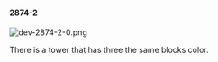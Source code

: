#### 2874-2
![dev-2874-2-0.png](https://github.com/lil-lab/nlvr/raw/master/nlvr/dev/images/2/dev-2874-2-0.png "dev-2874-2-0.png")

There is a tower that has three the same blocks color.